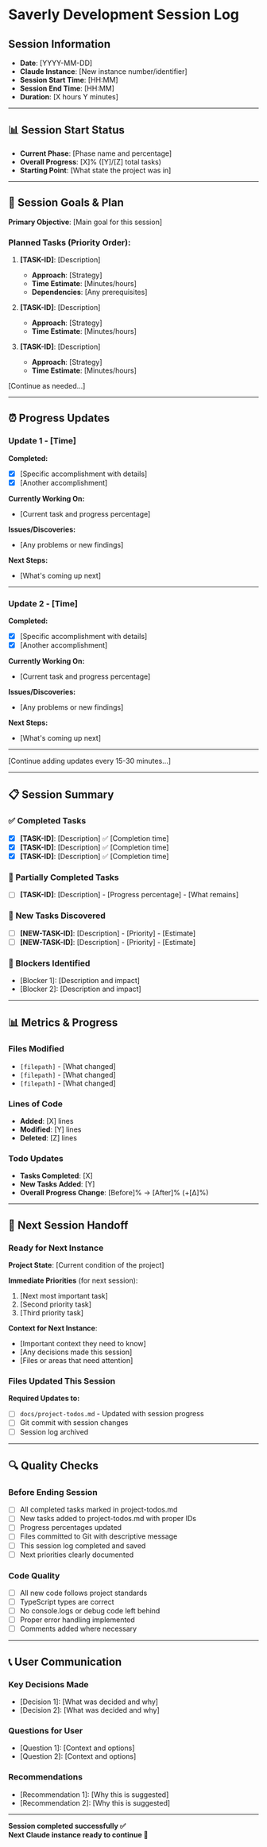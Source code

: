 # Saverly Development Session Log

## Session Information
- **Date**: [YYYY-MM-DD]
- **Claude Instance**: [New instance number/identifier]
- **Session Start Time**: [HH:MM]
- **Session End Time**: [HH:MM]
- **Duration**: [X hours Y minutes]

---

## 📊 Session Start Status
- **Current Phase**: [Phase name and percentage]
- **Overall Progress**: [X]% ([Y]/[Z] total tasks)
- **Starting Point**: [What state the project was in]

---

## 🎯 Session Goals & Plan
**Primary Objective**: [Main goal for this session]

### Planned Tasks (Priority Order):
1. **[TASK-ID]**: [Description]
   - **Approach**: [Strategy]
   - **Time Estimate**: [Minutes/hours]
   - **Dependencies**: [Any prerequisites]

2. **[TASK-ID]**: [Description]
   - **Approach**: [Strategy]
   - **Time Estimate**: [Minutes/hours]

3. **[TASK-ID]**: [Description]
   - **Approach**: [Strategy]
   - **Time Estimate**: [Minutes/hours]

[Continue as needed...]

---

## ⏰ Progress Updates

### Update 1 - [Time]
**Completed:**
- [x] [Specific accomplishment with details]
- [x] [Another accomplishment]

**Currently Working On:**
- [Current task and progress percentage]

**Issues/Discoveries:**
- [Any problems or new findings]

**Next Steps:**
- [What's coming up next]

---

### Update 2 - [Time]
**Completed:**
- [x] [Specific accomplishment with details]
- [x] [Another accomplishment]

**Currently Working On:**
- [Current task and progress percentage]

**Issues/Discoveries:**
- [Any problems or new findings]

**Next Steps:**
- [What's coming up next]

---

[Continue adding updates every 15-30 minutes...]

---

## 📋 Session Summary

### ✅ Completed Tasks
- [x] **[TASK-ID]**: [Description] ✅ [Completion time]
- [x] **[TASK-ID]**: [Description] ✅ [Completion time]
- [x] **[TASK-ID]**: [Description] ✅ [Completion time]

### 🔄 Partially Completed Tasks
- [ ] **[TASK-ID]**: [Description] - [Progress percentage] - [What remains]

### 📝 New Tasks Discovered
- [ ] **[NEW-TASK-ID]**: [Description] - [Priority] - [Estimate]
- [ ] **[NEW-TASK-ID]**: [Description] - [Priority] - [Estimate]

### 🚨 Blockers Identified
- [Blocker 1]: [Description and impact]
- [Blocker 2]: [Description and impact]

---

## 📊 Metrics & Progress

### Files Modified
- `[filepath]` - [What changed]
- `[filepath]` - [What changed]
- `[filepath]` - [What changed]

### Lines of Code
- **Added**: [X] lines
- **Modified**: [Y] lines
- **Deleted**: [Z] lines

### Todo Updates
- **Tasks Completed**: [X]
- **New Tasks Added**: [Y]
- **Overall Progress Change**: [Before]% → [After]% (+[Δ]%)

---

## 🎯 Next Session Handoff

### Ready for Next Instance
**Project State**: [Current condition of the project]

**Immediate Priorities** (for next session):
1. [Next most important task]
2. [Second priority task]
3. [Third priority task]

**Context for Next Instance**:
- [Important context they need to know]
- [Any decisions made this session]
- [Files or areas that need attention]

### Files Updated This Session
**Required Updates to:**
- [ ] `docs/project-todos.md` - Updated with session progress
- [ ] Git commit with session changes
- [ ] Session log archived

---

## 🔍 Quality Checks

### Before Ending Session
- [ ] All completed tasks marked in project-todos.md
- [ ] New tasks added to project-todos.md with proper IDs
- [ ] Progress percentages updated
- [ ] Files committed to Git with descriptive message
- [ ] This session log completed and saved
- [ ] Next priorities clearly documented

### Code Quality
- [ ] All new code follows project standards
- [ ] TypeScript types are correct
- [ ] No console.logs or debug code left behind
- [ ] Proper error handling implemented
- [ ] Comments added where necessary

---

## 📞 User Communication

### Key Decisions Made
- [Decision 1]: [What was decided and why]
- [Decision 2]: [What was decided and why]

### Questions for User
- [Question 1]: [Context and options]
- [Question 2]: [Context and options]

### Recommendations
- [Recommendation 1]: [Why this is suggested]
- [Recommendation 2]: [Why this is suggested]

---

**Session completed successfully ✅**  
**Next Claude instance ready to continue 🚀**